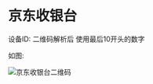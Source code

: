 # 京东收银台

设备ID: 二维码解析后 使用最后10开头的数字

如图:

![京东收银台二维码](https://github.com/user-attachments/assets/21eb73a8-8bcb-4f1d-83c1-b3735dd85cdb)
